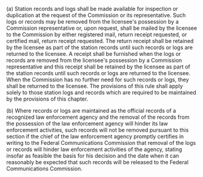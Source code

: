 (a) Station records and logs shall be made available for inspection or duplication at the request of the Commission or its representative. Such logs or records may be removed from the licensee's possession by a Commission representative or, upon request, shall be mailed by the licensee to the Commission by either registered mail, return receipt requested, or certified mail, return receipt requested. The return receipt shall be retained by the licensee as part of the station records until such records or logs are returned to the licensee. A receipt shall be furnished when the logs or records are removed from the licensee's possession by a Commission representative and this receipt shall be retained by the licensee as part of the station records until such records or logs are returned to the licensee. When the Commission has no further need for such records or logs, they shall be returned to the licensee. The provisions of this rule shall apply solely to those station logs and records which are required to be maintained by the provisions of this chapter.

(b) Where records or logs are maintained as the official records of a recognized law enforcement agency and the removal of the records from the possession of the law enforcement agency will hinder its law enforcement activities, such records will not be removed pursuant to this section if the chief of the law enforcement agency promptly certifies in writing to the Federal Communications Commission that removal of the logs or records will hinder law enforcement activities of the agency, stating insofar as feasible the basis for his decision and the date when it can reasonably be expected that such records will be released to the Federal Communications Commission.


